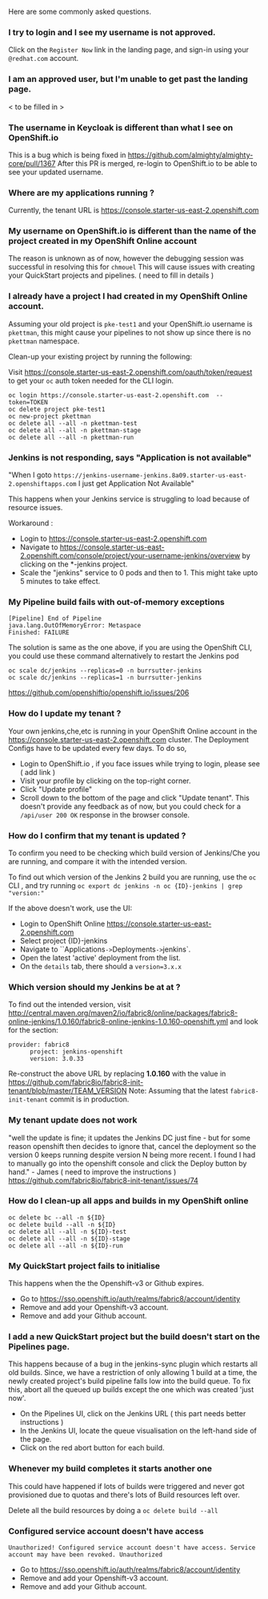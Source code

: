 Here are some commonly asked questions.

### I try to login and I see my username is not approved.
Click on the `Register Now` link in the landing page, and sign-in using your `@redhat.com` account.


### I am an approved user, but I'm unable to get past the landing page.
< to be filled in >


### The username in Keycloak is different than what I see on OpenShift.io
This is a bug which is being fixed in https://github.com/almighty/almighty-core/pull/1367 
After this PR is merged, re-login to OpenShift.io to be able to see your updated username.



### Where are my applications running ?
Currently, the tenant URL is https://console.starter-us-east-2.openshift.com 



### My username on OpenShift.io is different than the name of the project created in my OpenShift Online account
The reason is unknown as of now, however the debugging session was successful in resolving this for `chmouel`
This will cause issues with creating your QuickStart projects and pipelines.
( need to fill in details ) 



### I already have a project I had created in my OpenShift Online account.

Assuming your old project is `pke-test1` and your OpenShift.io username is `pkettman`, this might cause your pipelines to not show up since there is no `pkettman` namespace.

Clean-up your existing project by running the following:

Visit https://console.starter-us-east-2.openshift.com/oauth/token/request to get your `oc` auth token needed for the CLI login.
```
oc login https://console.starter-us-east-2.openshift.com  --token=TOKEN
oc delete project pke-test1
oc new-project pkettman
oc delete all --all -n pkettman-test
oc delete all --all -n pkettman-stage
oc delete all --all -n pkettman-run
```



### Jenkins is not responding, says "Application is not available" 

"When I goto `https://jenkins-username-jenkins.8a09.starter-us-east-2.openshiftapps.com` I just get Application Not Available"

This happens when your Jenkins service is struggling to load because of resource issues.

Workaround : 
* Login to https://console.starter-us-east-2.openshift.com
* Navigate to https://console.starter-us-east-2.openshift.com/console/project/your-username-jenkins/overview by clicking on the *-jenkins project.
* Scale the "jenkins" service to 0 pods and then to 1. 
This might take upto 5 minutes to take effect.


### My Pipeline build fails with out-of-memory exceptions

``` 
[Pipeline] End of Pipeline
java.lang.OutOfMemoryError: Metaspace
Finished: FAILURE
```

The solution is same as the one above, if you are using the OpenShift CLI, you could use these command alternatively to restart the Jenkins pod

```
oc scale dc/jenkins --replicas=0 -n burrsutter-jenkins
oc scale dc/jenkins --replicas=1 -n burrsutter-jenkins
```



https://github.com/openshiftio/openshift.io/issues/206




### How do I update my tenant ?

Your own jenkins,che,etc is running in your OpenShift Online account in the https://console.starter-us-east-2.openshift.com cluster. The Deployment Configs have to be updated every few days. To do so, 
* Login to OpenShift.io , if you face issues while trying to login, please see (  add link )
* Visit your profile by clicking on the top-right corner.
* Click "Update profile"
* Scroll down to the bottom of the page and click "Update tenant". This doesn't provide any feedback as of now, but you could check for a `/api/user 200 OK` response in the browser console.


### How do I confirm that my tenant is updated ?

To confirm you need to be checking which build version of Jenkins/Che you are running, and compare it with the intended version.

To find out which version of the Jenkins 2 build you are running,
use the `oc` CLI , and try running `oc export dc jenkins -n oc {ID}-jenkins | grep "version:"`

If the above doesn't work, use the UI:
* Login to OpenShift Online https://console.starter-us-east-2.openshift.com
* Select project {ID}-jenkins
* Navigate to ``Applications` -> `Deployments` -> `jenkins`.
* Open the latest 'active' deployment from the list.
* On the `details` tab, there should a `version=3.x.x`


### Which version should my Jenkins be at at ?

To find out the intended version, visit http://central.maven.org/maven2/io/fabric8/online/packages/fabric8-online-jenkins/1.0.160/fabric8-online-jenkins-1.0.160-openshift.yml
and look for the section:


```
provider: fabric8
      project: jenkins-openshift
      version: 3.0.33
```

Re-construct the above URL by replacing **1.0.160** with the value in https://github.com/fabric8io/fabric8-init-tenant/blob/master/TEAM_VERSION
Note: Assuming that the latest `fabric8-init-tenant` commit is in production.

### My tenant update does not work

"well the update is fine; it updates the Jenkins DC just fine - but for some reason openshift then decides to ignore that, cancel the deployment so the version 0 keeps running despite version N being more recent. I found I had to manually go into the openshift console and click the Deploy button by hand." - James 
( need to improve the instructions )
https://github.com/fabric8io/fabric8-init-tenant/issues/74


### How do I clean-up all apps and builds in my OpenShift online 

```
oc delete bc --all -n ${ID}
oc delete build --all -n ${ID}
oc delete all --all -n ${ID}-test
oc delete all --all -n ${ID}-stage
oc delete all --all -n ${ID}-run
```


### My QuickStart project fails to initialise

This happens when the the Openshift-v3 or Github expires.  

* Go to https://sso.openshift.io/auth/realms/fabric8/account/identity
* Remove and add your Openshift-v3 account.
* Remove and add your Github account.




### I add a new QuickStart project but the build doesn't start on the Pipelines page.

This happens because of a bug in the jenkins-sync plugin which restarts all old builds. Since, we have a restriction of only allowing 1 build at a time, the newly created project's build pipeline falls low into the build queue. To fix this, abort all the queued up builds except the one which was created 'just now'.

* On the Pipelines UI, click on the Jenkins URL ( this part needs better instructions )
* In the Jenkins UI, locate the queue visualisation on the left-hand side of the page. 
* Click on the red abort button for each build.



### Whenever my build completes it starts another one

This could have happened if lots of builds were triggered and never got provisioned due to quotas and there's lots of Build resources left over. 

Delete all the build resources by doing a `oc delete build --all`




### Configured service account doesn't have access

`Unauthorized! Configured service account doesn't have access. Service account may have been revoked. Unauthorized`

* Go to https://sso.openshift.io/auth/realms/fabric8/account/identity
* Remove and add your Openshift-v3 account.
* Remove and add your Github account.

